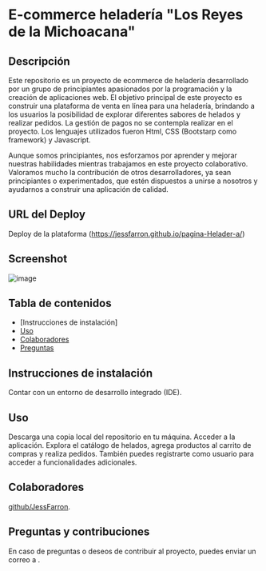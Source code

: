 # E-commerce heladería "Los Reyes de la Michoacana"
## Descripción
Este repositorio es un proyecto de ecommerce de heladería desarrollado por un grupo de principiantes apasionados por la programación y la creación de aplicaciones web. El objetivo principal de este proyecto es construir una plataforma de venta en línea para una heladería, brindando a los usuarios la posibilidad de explorar diferentes sabores de helados y realizar pedidos. La gestión de pagos no se contempla realizar en el proyecto. 
Los lenguajes utilizados fueron Html, CSS (Bootstarp como framework) y Javascript.

Aunque somos principiantes, nos esforzamos por aprender y mejorar nuestras habilidades mientras trabajamos en este proyecto colaborativo. Valoramos mucho la contribución de otros desarrolladores, ya sean principiantes o experimentados, que estén dispuestos a unirse a nosotros y ayudarnos a construir una aplicación de calidad.

## URL del Deploy
Deploy de la plataforma (https://jessfarron.github.io/pagina-Helader-a/)
## Screenshot
![image](https://github.com/JessFarron/pagina-Helader-a/assets/126412050/52b22d9d-82ef-4916-9b5b-ce1d2690c8ce)

## Tabla de contenidos
* [Instrucciones de instalación]
* [Uso](#uso)
* [Colaboradores](#colaboradores)
* [Preguntas](#Preguntas)
## Instrucciones de instalación
Contar con un entorno de desarrollo integrado (IDE). 

## Uso
Descarga una copia local del repositorio en tu máquina.
Acceder a la aplicación. 
Explora el catálogo de helados, agrega productos al carrito de compras y realiza pedidos.
También puedes registrarte como usuario para acceder a funcionalidades adicionales.


## Colaboradores
[github/JessFarron](https://github.com/JessFarron).

## Preguntas y contribuciones
En caso de preguntas o deseos de contribuir al proyecto, puedes enviar un correo a .
